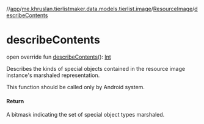 //[app](../../../index.md)/[me.khruslan.tierlistmaker.data.models.tierlist.image](../index.md)/[ResourceImage](index.md)/[describeContents](describe-contents.md)

# describeContents

open override fun [describeContents](describe-contents.md)(): [Int](https://kotlinlang.org/api/latest/jvm/stdlib/kotlin/-int/index.html)

Describes the kinds of special objects contained in the resource image instance's marshaled representation.

This function should be called only by Android system.

#### Return

A bitmask indicating the set of special object types marshaled.
